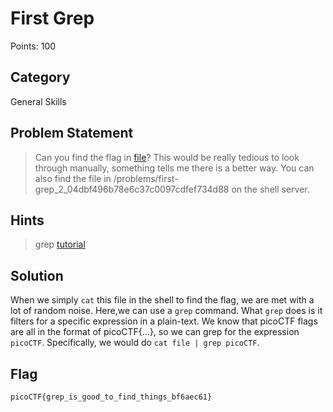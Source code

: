 # First Grep
Points: 100
## Category
General Skills
## Problem Statement
> Can you find the flag in [file](file)? This would be really tedious to look through manually, something tells me there is a better way. You can also find the file in /problems/first-grep_2_04dbf496b78e6c37c0097cdfef734d88 on the shell server.
## Hints
> grep [tutorial](https://ryanstutorials.net/linuxtutorial/grep.php)
## Solution
When we simply `cat` this file in the shell to find the flag, we are met with a lot of random noise. Here,we can use a `grep` command. What `grep` does is it filters for a specific expression in a plain-text. We know that picoCTF flags are all in the format of picoCTF{...}, so we can grep for the expression `picoCTF`. Specifically, we would do `cat file | grep picoCTF`. 
## Flag
`picoCTF{grep_is_good_to_find_things_bf6aec61}`